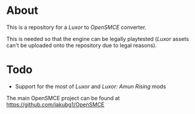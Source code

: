 # About
This is a repository for a *Luxor* to *OpenSMCE* converter.

This is needed so that the engine can be legally playtested (*Luxor* assets can't be uploaded onto the repository due to legal reasons).

# Todo
- Support for the most of *Luxor* and *Luxor: Amun Rising* mods

The main OpenSMCE project can be found at https://github.com/jakubg1/OpenSMCE
